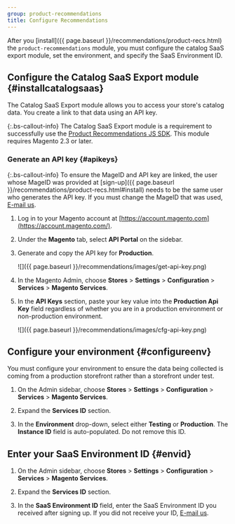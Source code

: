 ```yaml
---
group: product-recommendations
title: Configure Recommendations
---
```


After you [install]({{ page.baseurl }}/recommendations/product-recs.html) the `product-recommendations` module, you must configure the catalog SaaS export module, set the environment, and specify the SaaS Environment ID.

## Configure the Catalog SaaS Export module {#installcatalogsaas}

The Catalog SaaS Export module allows you to access your store's catalog data. You create a link to that data using an API key.

{:.bs-callout-info}
The Catalog SaaS Export module is a requirement to successfully use the [Product Recommendations JS SDK](https://www.npmjs.com/package/@magento/recommendations-js-sdk). This module requires Magento 2.3 or later.

### Generate an API key {#apikeys}

{:.bs-callout-info}
To ensure the MageID and API key are linked, the user whose MageID was provided at [sign-up]({{ page.baseurl }}/recommendations/product-recs.html#install) needs to be the same user who generates the API key. If you must change the MageID that was used, <a href="mailto:magento-product-recs-feedback@adobe.com">E-mail us</a>.

1. Log in to your Magento account at [https://account.magento.com](https://account.magento.com/).

1. Under the **Magento** tab, select **API Portal** on the sidebar.

1. Generate and copy the API key for **Production**.

    ![]({{ page.baseurl }}/recommendations/images/get-api-key.png)

1. In the Magento Admin, choose **Stores** > **Settings** > **Configuration** > **Services** > **Magento Services**.

1. In the **API Keys** section, paste your key value into the **Production Api Key** field regardless of whether you are in a production environment or non-production environment.

    ![]({{ page.baseurl }}/recommendations/images/cfg-api-key.png)

## Configure your environment {#configureenv}

You must configure your environment to ensure the data being collected is coming from a production storefront rather than a storefront under test.

1. On the Admin sidebar, choose **Stores** > **Settings** > **Configuration** > **Services** > **Magento Services**.

1. Expand the **Services ID** section.

1. In the **Environment** drop-down, select either **Testing** or **Production**. The **Instance ID** field is auto-populated. Do not remove this ID.

## Enter your SaaS Environment ID {#envid}

1. On the Admin sidebar, choose **Stores** > **Settings** > **Configuration** > **Services** > **Magento Services**.

1. Expand the **Services ID** section.

1. In the **SaaS Environment ID** field, enter the SaaS Environment ID you received after signing up. If you did not receive your ID, <a href="mailto:magento-product-recs-feedback@adobe.com">E-mail us</a>.
